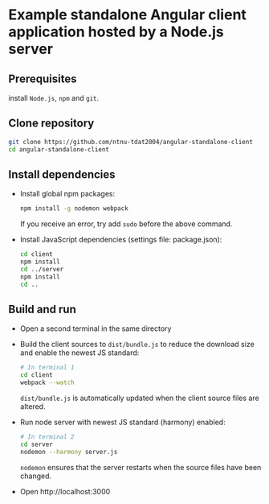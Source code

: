 # Example standalone Angular client application hosted by a Node.js server

## Prerequisites
install `Node.js`, `npm` and `git`.

## Clone repository
```sh
git clone https://github.com/ntnu-tdat2004/angular-standalone-client
cd angular-standalone-client
```

## Install dependencies
* Install global npm packages:
  ```sh
  npm install -g nodemon webpack
  ```
  If you receive an error, try add `sudo` before the above command.

* Install JavaScript dependencies (settings file: package.json):
  ```sh
  cd client
  npm install
  cd ../server
  npm install
  cd ..
  ```

## Build and run
*  Open a second terminal in the same directory

* Build the client sources to `dist/bundle.js` to reduce the download size and enable the newest JS standard:
  ```sh
  # In terminal 1
  cd client
  webpack --watch
  ```
  `dist/bundle.js` is automatically updated when the client source files are altered.

* Run node server with newest JS standard (harmony) enabled:
  ```sh
  # In terminal 2
  cd server
  nodemon --harmony server.js
  ```
  `nodemon` ensures that the server restarts when the source files have been changed.

* Open http://localhost:3000
